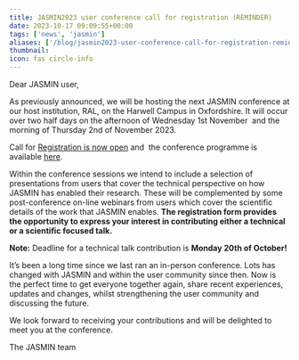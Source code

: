 ```yaml
---
title: JASMIN2023 user conference call for registration (REMINDER)
date: 2023-10-17 09:09:55+00:00
tags: ['news', 'jasmin']
aliases: ['/blog/jasmin2023-user-conference-call-for-registration-reminder']
thumbnail: 
icon: fas circle-info
---
```


Dear JASMIN user,


As previously announced, we will be hosting the next JASMIN conference at our host institution, RAL, on the Harwell Campus in Oxfordshire. It will occur over two half days on the afternoon of Wednesday 1st November  and the morning of Thursday 2nd of November 2023. 


Call for [Registration is now open](https://www.eventbrite.co.uk/e/jasmin2023-user-conference-tickets-721151001057) and  the conference programme is available [here](https://www.ceda.ac.uk/agenda/jasmin-conference-2023/detail/).  


Within the conference sessions we intend to include a selection of presentations from users that cover the technical perspective on how JASMIN has enabled their research. These will be complemented by some post-conference on-line webinars from users which cover the scientific details of the work that JASMIN enables. **The registration form provides the opportunity to express your interest in contributing either a technical or a scientific focused talk.**  
  



**Note:** Deadline for a technical talk contribution is **Monday 20th of October!**  
  



It’s been a long time since we last ran an in-person conference. Lots has changed with JASMIN and within the user community since then. Now is the perfect time to get everyone together again, share recent experiences, updates and changes, whilst strengthening the user community and discussing the future.  
  



We look forward to receiving your contributions and will be delighted to meet you at the conference. 


The JASMIN team 


 


